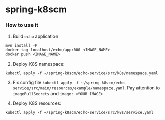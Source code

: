 # spring-k8scm

### How to use it
1. Build `echo` application
```shell
mvn install -P
docker tag localhost/echo/app:000 <IMAGE_NAME>
docker push <IMAGE_NAME>
```

2. Deploy K8S namespace:
```shell
kubectl apply -f ~/spring-k8scm/echo-service/src/k8s/namespace.yaml
```
3. Fix config file `kubectl apply -f ~/spring-k8scm/echo-service/src/main/resources/example/namespace.yaml`. Pay attention to `imagePullSecrets` and `image: <YOUR_IMAGE>`

4. Deploy K8S resources:
```shell
kubectl apply -f ~/spring-k8scm/echo-service/src/k8s/service.yaml
```

